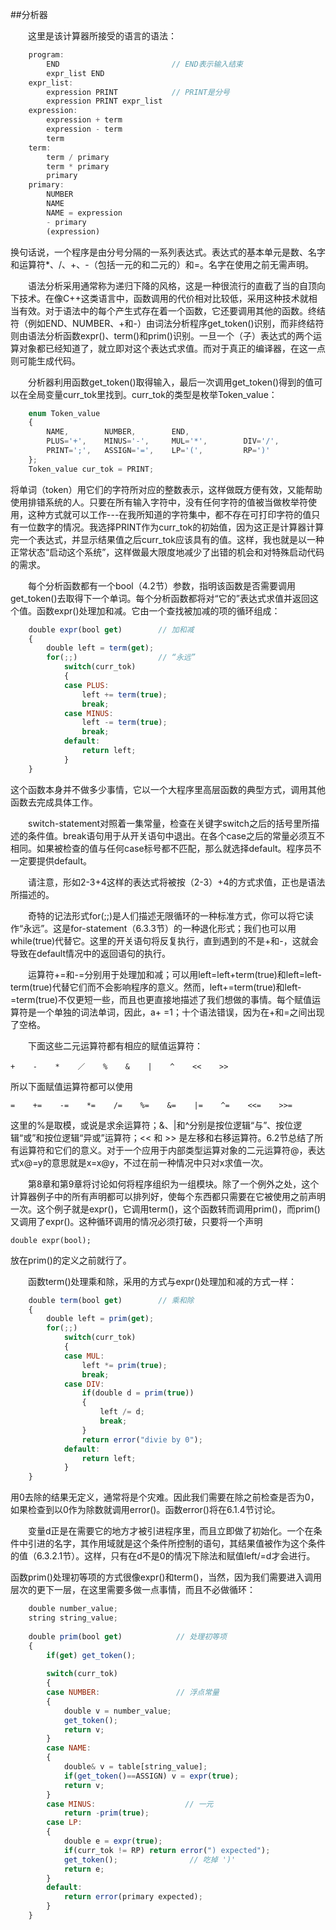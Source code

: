 ##分析器

&emsp;&emsp;这里是该计算器所接受的语言的语法：

```javascript
    program:
        END                         // END表示输入结束
        expr_list END
    expr_list:
        expression PRINT            // PRINT是分号
        expression PRINT expr_list
    expression:
        expression + term
        expression - term
        term
    term:
        term / primary
        term * primary
        primary
    primary:
        NUMBER
        NAME
        NAME = expression
        - primary
        (expression)
```

换句话说，一个程序是由分号分隔的一系列表达式。表达式的基本单元是数、名字和运算符*、/、+、-（包括一元的和二元的）和=。名字在使用之前无需声明。

&emsp;&emsp;语法分析采用通常称为递归下降的风格，这是一种很流行的直截了当的自顶向下技术。在像C++这类语言中，函数调用的代价相对比较低，采用这种技术就相当有效。对于语法中的每个产生式存在着一个函数，它还要调用其他的函数。终结符（例如END、NUMBER、+和-）由词法分析程序get_token()识别，而非终结符则由语法分析函数expr()、term()和prim()识别。一旦一个（子）表达式的两个运算对象都已经知道了，就立即对这个表达式求值。而对于真正的编译器，在这一点则可能生成代码。

&emsp;&emsp;分析器利用函数get_token()取得输入，最后一次调用get_token()得到的值可以在全局变量curr_tok里找到。curr_tok的类型是枚举Token_value：

```javascript
    enum Token_value
    {
        NAME,        NUMBER,        END,
        PLUS='+',    MINUS='-',     MUL='*',        DIV='/',
        PRINT=';',   ASSIGN='=',    LP='(',         RP=')'
    };
    Token_value cur_tok = PRINT;
```

将单词（token）用它们的字符所对应的整数表示，这样做既方便有效，又能帮助使用排错系统的人。只要在所有输入字符中，没有任何字符的值被当做枚举符使用，这种方式就可以工作---在我所知道的字符集中，都不存在可打印字符的值只有一位数字的情况。我选择PRINT作为curr_tok的初始值，因为这正是计算器计算完一个表达式，并显示结果值之后curr_tok应该具有的值。这样，我也就是以一种正常状态“启动这个系统”，这样做最大限度地减少了出错的机会和对特殊启动代码的需求。

&emsp;&emsp;每个分析函数都有一个bool（4.2节）参数，指明该函数是否需要调用get_token()去取得下一个单词。每个分析函数都将对“它的”表达式求值并返回这个值。函数expr()处理加和减。它由一个查找被加减的项的循环组成：

```javascript
    double expr(bool get)        // 加和减
    {
        double left = term(get);
        for(;;)                  // “永远”
            switch(curr_tok)
            {
            case PLUS:
                left += term(true);
                break;
            case MINUS:
                left -= term(true);
                break;
            default:
                return left;
            }
    }
```

这个函数本身并不做多少事情，它以一个大程序里高层函数的典型方式，调用其他函数去完成具体工作。

&emsp;&emsp;switch-statement对照着一集常量，检查在关键字switch之后的括号里所描述的条件值。break语句用于从开关语句中退出。在各个case之后的常量必须互不相同。如果被检查的值与任何case标号都不匹配，那么就选择default。程序员不一定要提供default。

&emsp;&emsp;请注意，形如2-3+4这样的表达式将被按（2-3）+4的方式求值，正也是语法所描述的。

&emsp;&emsp;奇特的记法形式for(;;)是人们描述无限循环的一种标准方式，你可以将它读作“永远”。这是for-statement（6.3.3节）的一种退化形式；我们也可以用while(true)代替它。这里的开关语句将反复执行，直到遇到的不是+和-，这就会导致在default情况中的返回语句的执行。

&emsp;&emsp;运算符+=和-=分别用于处理加和减；可以用left=left+term(true)和left=left-term(true)代替它们而不会影响程序的意义。然而，left+=term(true)和left-=term(true)不仅更短一些，而且也更直接地描述了我们想做的事情。每个赋值运算符是一个单独的词法单词，因此，a+ =1；十个语法错误，因为在+和=之间出现了空格。

&emsp;&emsp;下面这些二元运算符都有相应的赋值运算符：

    +    -    *    ／    %    &    |    ^    <<    >>
    
所以下面赋值运算符都可以使用

    =    +=    -=    *=    /=    %=    &=    |=    ^=    <<=    >>=
    
这里的%是取模，或说是求余运算符；&、|和^分别是按位逻辑“与”、按位逻辑“或”和按位逻辑“异或”运算符；<< 和 >> 是左移和右移运算符。6.2节总结了所有运算符和它们的意义。对于一个应用于内部类型运算对象的二元运算符@，表达式x@=y的意思就是x=x@y，不过在前一种情况中只对x求值一次。

&emsp;&emsp;第8章和第9章将讨论如何将程序组织为一组模块。除了一个例外之处，这个计算器例子中的所有声明都可以排列好，使每个东西都只需要在它被使用之前声明一次。这个例子就是expr()，它调用term()，这个函数转而调用prim()，而prim()又调用了expr()。这种循环调用的情况必须打破，只要将一个声明

    double expr(bool);
    
放在prim()的定义之前就行了。

&emsp;&emsp;函数term()处理乘和除，采用的方式与expr()处理加和减的方式一样：

```javascript
    double term(bool get)        // 乘和除
    {
        double left = prim(get);
        for(;;)
            switch(curr_tok)
            {
            case MUL:
                left *= prim(true);
                break;
            case DIV:
                if(double d = prim(true))
                {
                    left /= d;
                    break;
                }
                return error("divie by 0");
            default:
                return left;
            }
    }
```

用0去除的结果无定义，通常将是个灾难。因此我们需要在除之前检查是否为0，如果检查到以0作为除数就调用error()。函数error()将在6.1.4节讨论。

&emsp;&emsp;变量d正是在需要它的地方才被引进程序里，而且立即做了初始化。一个在条件中引进的名字，其作用域就是这个条件所控制的语句，其结果值被作为这个条件的值（6.3.2.1节）。这样，只有在d不是0的情况下除法和赋值left/=d才会进行。

函数prim()处理初等项的方式很像expr()和term()，当然，因为我们需要进入调用层次的更下一层，在这里需要多做一点事情，而且不必做循环：

```javascript
    double number_value;
    string string_value;
    
    double prim(bool get)            // 处理初等项
    {
        if(get) get_token();
        
        switch(curr_tok)
        {
        case NUMBER:                 // 浮点常量
        {
            double v = number_value;
            get_token();
            return v;        
        }
        case NAME:
        {
            double& v = table[string_value];
            if(get_token()==ASSIGN) v = expr(true);
            return v;
        }
        case MINUS:                    // 一元
            return -prim(true);
        case LP:
        {
            double e = expr(true);
            if(curr_tok != RP) return error(") expected");
            get_token();                // 吃掉 ')'
            return e;
        }
        default:
            return error(primary expected);
        }
    }
```










